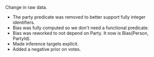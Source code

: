 Change in raw data.
 - The party predicate was removed to better support fully integer identifiers.
 - Bias was fully computed so we don't need a functional predicate.
 - Bias was reworked to not depend on Party. It now is Bias(Person, PartyId).
 - Made inference targets explicit.
 - Added a negative prior on  votes.
